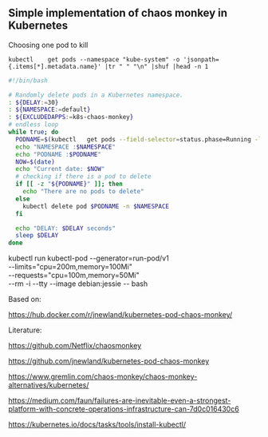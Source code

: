 ## Simple implementation of chaos monkey in Kubernetes



Choosing one pod to kill
```console
kubectl    get pods --namespace "kube-system" -o 'jsonpath={.items[*].metadata.name}' |tr " " "\n" |shuf |head -n 1
```

```bash
#!/bin/bash

# Randomly delete pods in a Kubernetes namespace.
: ${DELAY:=30}
: ${NAMESPACE:=default}
: ${EXCLUDEDAPPS:=k8s-chaos-monkey}
# endless loop 
while true; do
  PODNAME=$(kubectl   get pods --field-selector=status.phase=Running -l app!=$EXCLUDEDAPPS --namespace $NAMESPACE -o 'jsonpath={.items[*].metadata.name}' |tr " " "\n" |shuf |head -n 1)
  echo "NAMESPACE :$NAMESPACE"
  echo "PODNAME :$PODNAME"
  NOW=$(date)
  echo "Current date: $NOW"
  # checking if there is a pod to delete
  if [[ -z "${PODNAME}" ]]; then
    echo "There are no pods to delete"
  else
    kubectl delete pod $PODNAME -n $NAMESPACE
  fi

  echo "DELAY: $DELAY seconds" 
  sleep $DELAY
done
```


kubectl run kubectl-pod --generator=run-pod/v1 \
  --limits="cpu=200m,memory=100Mi" \
  --requests="cpu=100m,memory=50Mi" \
  --rm -i --tty --image debian:jessie -- bash


Based on:


https://hub.docker.com/r/jnewland/kubernetes-pod-chaos-monkey/


Literature:

https://github.com/Netflix/chaosmonkey

https://github.com/jnewland/kubernetes-pod-chaos-monkey

https://www.gremlin.com/chaos-monkey/chaos-monkey-alternatives/kubernetes/

https://medium.com/faun/failures-are-inevitable-even-a-strongest-platform-with-concrete-operations-infrastructure-can-7d0c016430c6

https://kubernetes.io/docs/tasks/tools/install-kubectl/



